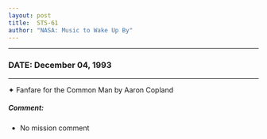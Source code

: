 ```yaml
---
layout: post
title:  STS-61
author: "NASA: Music to Wake Up By"
---
```


----
### DATE: December 04, 1993
----
✦ Fanfare for the Common Man by Aaron Copland

##### Comment:
* No mission comment
